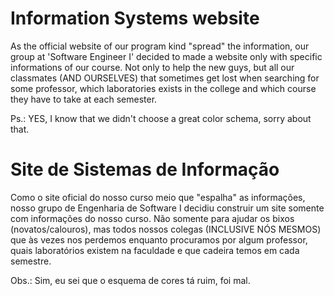 # Information Systems website
As the official website of our program kind "spread" the information, our group at 'Software Engineer I' decided to made a website only with specific informations of our course.
Not only to help the new guys, but all our classmates (AND OURSELVES) that sometimes get lost when searching for some professor, which laboratories exists in the college and which course they have to take at each semester.

Ps.: YES, I know that we didn't choose a great color schema, sorry about that.

# Site de Sistemas de Informação
Como o site oficial do nosso curso meio que "espalha" as informações, nosso grupo de Engenharia de Software I decidiu construir um site somente com informações do nosso curso.
Não somente para ajudar os bixos (novatos/calouros), mas todos nossos colegas (INCLUSIVE NÓS MESMOS) que às vezes nos perdemos enquanto procuramos por algum professor, quais laboratórios existem na faculdade e que cadeira temos em cada semestre.

Obs.: Sim, eu sei que o esquema de cores tá ruim, foi mal.
